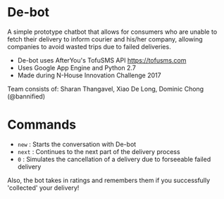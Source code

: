 # De-bot
A simple prototype chatbot that allows for consumers who are unable to fetch their delivery to inform courier and his/her company, allowing companies to avoid wasted trips due to failed deliveries.

- De-bot uses AfterYou's TofuSMS API https://tofusms.com
- Uses Google App Engine and Python 2.7
- Made during N-House Innovation Challenge 2017

Team consists of: Sharan Thangavel, Xiao De Long, Dominic Chong (@bannified)

Commands
==========
- `new` : Starts the conversation with De-bot
- `next` : Continues to the next part of the delivery process
- `0` : Simulates the cancellation of a delivery due to forseeable failed delivery

Also, the bot takes in ratings and remembers them if you successfully 'collected' your delivery!
